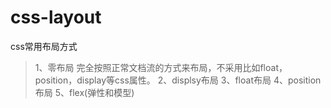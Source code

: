 # css-layout
css常用布局方式
> 1、零布局
完全按照正常文档流的方式来布局，不采用比如float，position，display等css属性。
> 2、displsy布局
> 3、float布局
> 4、position布局
> 5、flex(弹性和模型)
